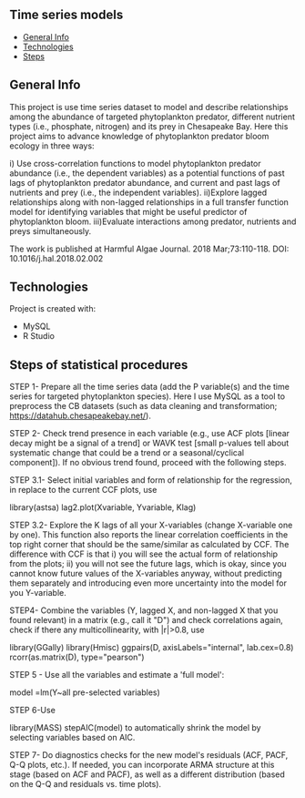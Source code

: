 ## Time series models
* [General Info](#general-info)
* [Technologies](#technologies)
* [Steps](#steps)

## General Info

This project is use time series dataset to model and describe relationships among the abundance of targeted phytoplankton predator, different nutrient types (i.e., phosphate, nitrogen) and its prey in Chesapeake Bay. Here this project aims to advance knowledge of phytoplankton predator bloom ecology in three ways:
	
i) Use cross-correlation functions to model phytoplankton predator abundance (i.e., the dependent variables) as a potential functions of past lags of phytoplankton predator abundance, and current and past lags of nutrients and prey (i.e., the independent variables).
ii)Explore lagged relationships along with non-lagged relationships in a full transfer function model for identifying variables that might be useful predictor of phytoplankton bloom.
iii)Evaluate interactions among predator, nutrients and preys simultaneously.


The work is published at Harmful Algae Journal. 2018 Mar;73:110-118. DOI: 10.1016/j.hal.2018.02.002


## Technologies 

Project is created with:
* MySQL 
* R Studio

## Steps of statistical procedures

STEP 1- Prepare all the time series data (add the P variable(s) and the time series for targeted phytoplankton species). Here I use MySQL as a tool to preprocess the CB datasets (such as data cleaning and transformation; https://datahub.chesapeakebay.net/). 

STEP 2- Check trend presence in each variable (e.g., use ACF plots [linear decay might be a signal of a trend] or WAVK test [small p-values tell about systematic change that could be a trend or a seasonal/cyclical component]).
If no obvious trend found, proceed with the following steps.

STEP 3.1- Select initial variables and form of relationship for the regression, in replace to the current CCF plots, use 

library(astsa)
lag2.plot(Xvariable, Yvariable, Klag)

STEP 3.2- Explore the K lags of all your X-variables (change X-variable one by one). This function also reports the linear correlation coefficients in the top right corner that should be the same/similar as calculated by CCF. The difference with CCF is that i) you will see the actual form of relationship from the plots; ii) you will not see the future lags, which is okay, since you cannot know future values of the X-variables anyway, without predicting them separately and introducing even more uncertainty into the model for you Y-variable.

STEP4- Combine the variables (Y, lagged X, and non-lagged X that you found relevant) in a matrix (e.g., call it "D") and check correlations again, check if there any multicollinearity, with |r|>0.8, use

library(GGally)
library(Hmisc)
ggpairs(D, axisLabels="internal", lab.cex=0.8)
rcorr(as.matrix(D), type="pearson")

STEP 5 - Use all the variables and estimate a 'full model':

model =lm(Y~all pre-selected variables)

STEP 6-Use 

library(MASS)
stepAIC(model)
to automatically shrink the model by selecting variables based on AIC.

STEP 7- Do diagnostics checks for the new model's residuals (ACF, PACF, Q-Q plots, etc.). If needed, you can incorporate ARMA structure at this stage (based on ACF and PACF), as well as a different distribution (based on the Q-Q and residuals vs. time plots). 